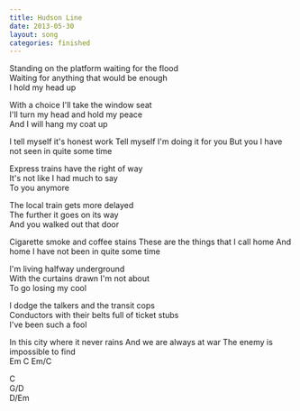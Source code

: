 ```yaml
---
title: Hudson Line
date: 2013-05-30
layout: song
categories: finished
---
```

Standing on the platform waiting for the flood  
Waiting for anything that would be enough  
I hold my head up

With a choice I'll take the window seat  
I'll turn my head and hold my peace  
And I will hang my coat up  
<div class="chorus">I tell myself it's honest work  
    Tell myself I'm doing it for you  
    But you I have not seen in quite some time</div>

Express trains have the right of way  
It's not like I had much to say  
To you anymore

The local train gets more delayed  
The further it goes on its way  
And you walked out that door  
<div class="chorus">Cigarette smoke and coffee stains  
    These are the things that I call home  
    And home I have not been in quite some time</div>

I'm living halfway underground  
With the curtains drawn I'm not about  
To go losing my cool

I dodge the talkers and the transit cops  
Conductors with their belts full of ticket stubs  
I've been such a fool  
<div class="chorus">In this city where it never rains  
    And we are always at war  
    The enemy is impossible to find</div>

<div class="chords">Em  
C  
Em/C  

C  
G/D  
D/Em</div>

